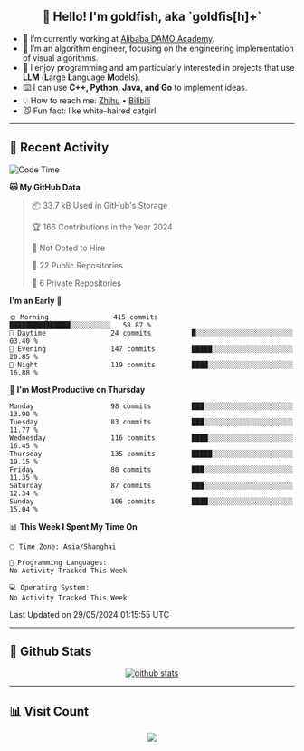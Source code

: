
<h2 align="center">👋 Hello! I'm goldfish, aka `goldfis[h]+`</h2>

- 📍 I’m currently working at [Alibaba DAMO Academy](https://damo.alibaba.com/).  
- 🌱 I’m an algorithm engineer, focusing on the engineering implementation of visual algorithms.  
- 💬 I enjoy programming and am particularly interested in projects that use **LLM** (**L**arge **L**anguage **M**odels).   
- ⌨️ I can use **C++, Python, Java, and Go** to implement ideas.  
- 💡 How to reach me: [Zhihu](https://www.zhihu.com/people/goldfishh) • [Bilibili](https://space.bilibili.com/11349246)  
- 😼 Fun fact: like white-haired catgirl  

-------

## 🔧 Recent Activity

<!--START_SECTION:waka-->
![Code Time](http://img.shields.io/badge/Code%20Time-85%20hrs%2024%20mins-blue)

**🐱 My GitHub Data** 

> 📦 33.7 kB Used in GitHub's Storage 
 > 
> 🏆 166 Contributions in the Year 2024
 > 
> 🚫 Not Opted to Hire
 > 
> 📜 22 Public Repositories 
 > 
> 🔑 6 Private Repositories 
 > 
**I'm an Early 🐤** 

```text
🌞 Morning                415 commits         ███████████████░░░░░░░░░░   58.87 % 
🌆 Daytime                24 commits          █░░░░░░░░░░░░░░░░░░░░░░░░   03.40 % 
🌃 Evening                147 commits         █████░░░░░░░░░░░░░░░░░░░░   20.85 % 
🌙 Night                  119 commits         ████░░░░░░░░░░░░░░░░░░░░░   16.88 % 
```
📅 **I'm Most Productive on Thursday** 

```text
Monday                   98 commits          ███░░░░░░░░░░░░░░░░░░░░░░   13.90 % 
Tuesday                  83 commits          ███░░░░░░░░░░░░░░░░░░░░░░   11.77 % 
Wednesday                116 commits         ████░░░░░░░░░░░░░░░░░░░░░   16.45 % 
Thursday                 135 commits         █████░░░░░░░░░░░░░░░░░░░░   19.15 % 
Friday                   80 commits          ███░░░░░░░░░░░░░░░░░░░░░░   11.35 % 
Saturday                 87 commits          ███░░░░░░░░░░░░░░░░░░░░░░   12.34 % 
Sunday                   106 commits         ████░░░░░░░░░░░░░░░░░░░░░   15.04 % 
```


📊 **This Week I Spent My Time On** 

```text
🕑︎ Time Zone: Asia/Shanghai

💬 Programming Languages: 
No Activity Tracked This Week

💻 Operating System: 
No Activity Tracked This Week
```


 Last Updated on 29/05/2024 01:15:55 UTC
<!--END_SECTION:waka-->

-------

## 📆 Github Stats

<p align="center">
    <a href="https://github.com/anuraghazra/github-readme-stats">
      <img src="https://github-readme-stats.vercel.app/api?username=goldfishh&show_icons=true&theme=dracula" alt="github stats" />
    </a>
</p>

-------

## 📊 Visit Count

<p align="center">
  <a href="https://count.getloli.com/"><img src="https://count.getloli.com/get/@:goldfishh?theme=rule34"></a>
</p>
